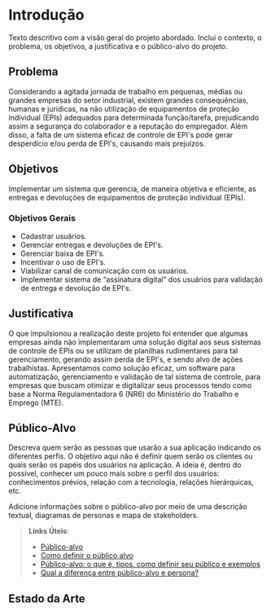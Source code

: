 # Introdução

Texto descritivo com a visão geral do projeto abordado. Inclui o contexto, o problema, os objetivos, a justificativa e o público-alvo do projeto.

## Problema
Considerando a agitada jornada de trabalho em pequenas, médias ou grandes empresas do setor industrial, existem grandes consequências, humanas e jurídicas, na não utilização de equipamentos de proteção individual (EPIs) adequados para determinada função/tarefa, prejudicando assim a segurança do colaborador e a reputação do empregador. Além disso, a falta de um sistema eficaz de controle de EPI's pode gerar desperdício e/ou perda de EPI's, causando mais prejuízos.

## Objetivos

Implementar um sistema que gerencia, de maneira objetiva e eficiente, as entregas e devoluções de equipamentos de proteção individual (EPIs).

### Objetivos Gerais

<ul>
 <li>Cadastrar usuários.</li>
 <li>Gerenciar entregas e devoluçôes de EPI's.</li>
 <li>Gerenciar baixa de EPI's.</li>
 <li>Incentivar o uso de EPI's.</li>
 <li>Viabilizar canal de comunicação com os usuários.</li>
 <li>Implementar sistema de “assinatura digital” dos usuários para validação de entrega e devolução de EPI's.</li>
 </ul>

## Justificativa

O que impulsionou a realização deste projeto foi entender que algumas empresas ainda não implementaram uma solução digital aos seus sistemas de controle de EPIs ou se utilizam de planilhas rudimentares para tal gerenciamento, gerando assim perda de EPI's, e sendo alvo de ações trabalhistas. Apresentamos como solução eficaz, um software para automatização, gerenciamento e validação de tal sistema de controle, para empresas que buscam otimizar e digitalizar seus processos tendo como base a Norma Regulamentadora 6 (NR6) do Ministério do Trabalho e Emprego (MTE).

## Público-Alvo

Descreva quem serão as pessoas que usarão a sua aplicação indicando os diferentes perfis. O objetivo aqui não é definir quem serão os clientes ou quais serão os papéis dos usuários na aplicação. A ideia é, dentro do possível, conhecer um pouco mais sobre o perfil dos usuários: conhecimentos prévios, relação com a tecnologia, relações
hierárquicas, etc.

Adicione informações sobre o público-alvo por meio de uma descrição textual, diagramas de personas e mapa de stakeholders.

> **Links Úteis**:
> - [Público-alvo](https://blog.hotmart.com/pt-br/publico-alvo/)
> - [Como definir o público alvo](https://exame.com/pme/5-dicas-essenciais-para-definir-o-publico-alvo-do-seu-negocio/)
> - [Público-alvo: o que é, tipos, como definir seu público e exemplos](https://klickpages.com.br/blog/publico-alvo-o-que-e/)
> - [Qual a diferença entre público-alvo e persona?](https://rockcontent.com/blog/diferenca-publico-alvo-e-persona/)

## Estado da Arte
